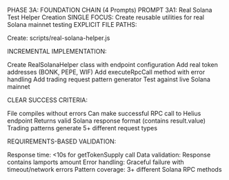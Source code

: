 PHASE 3A: FOUNDATION CHAIN (4 Prompts)
PROMPT 3A1: Real Solana Test Helper Creation
SINGLE FOCUS: Create reusable utilities for real Solana mainnet testing
EXPLICIT FILE PATHS:

Create: scripts/real-solana-helper.js

INCREMENTAL IMPLEMENTATION:

Create RealSolanaHelper class with endpoint configuration
Add real token addresses (BONK, PEPE, WIF)
Add executeRpcCall method with error handling
Add trading request pattern generator
Test against live Solana mainnet

CLEAR SUCCESS CRITERIA:

File compiles without errors
Can make successful RPC call to Helius endpoint
Returns valid Solana response format (contains result.value)
Trading patterns generate 5+ different request types

REQUIREMENTS-BASED VALIDATION:

Response time: <10s for getTokenSupply call
Data validation: Response contains lamports amount
Error handling: Graceful failure with timeout/network errors
Pattern coverage: 3+ different Solana RPC methods